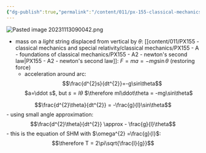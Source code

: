 ```yaml
---
{"dg-publish":true,"permalink":"/content/011/px-155-classical-mechanics-and-special-relativity/classical-mechanics/px-155-d-simple-harmonic-motion/px-155-d10-pendulums-and-shm/","noteIcon":"1","created":"2025-08-27T13:14:08.808+01:00","updated":"2024-11-26T19:56:01.000+00:00"}
---
```


![Pasted image 20231113090042.png](/img/user/pics/Pasted%20image%2020231113090042.png)
- mass on a *light* string displaced from vertical by $\theta$:
		[[content/011/PX155 - classical mechanics and special relativity/classical mechanics/PX155 - A - foundations of classical mechanics/PX155 - A2 - newton's second law\|PX155 - A2 - newton's second law]]: $F = ma = -mg\sin\theta$ (restoring force)
	- acceleration around arc:
$$\frac{d^{2}s}{dt^{2}}=-g\sin\theta$$
		$a=\ddot s$, but $s=l\theta$
		$\therefore ml\ddot\theta = -mg\sin\theta$
	
$$\frac{d^{2}\theta}{dt^{2}} = -\frac{g}{l}\sin\theta$$
	- using small angle approximation:
$$\frac{d^{2}\theta}{dt^{2}} \approx - \frac{g}{l}\theta$$
	- this is the equation of SHM with $\omega^{2} =\frac{g}{l}$:
$$\therefore T = 2\pi\sqrt{\frac{l}{g}}$$
		